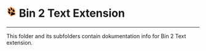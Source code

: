 # ![](../content/vfpx_mini.png "VFPX") Bin 2 Text Extension

---
This folder and its subfolders contain dokumentation info for Bin 2 Text extension.